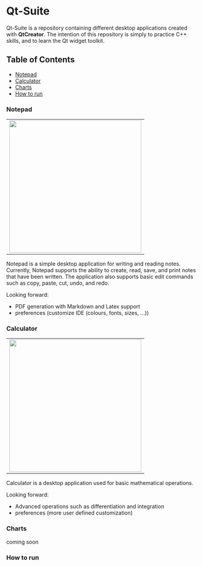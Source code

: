 # Qt-Suite 

Qt-Suite is a repository containing different desktop applications created with **QtCreator**. The intention of this repository is simply to practice C++ skills, and to learn the Qt widget toolkit.

## Table of Contents

- [Notepad](#notepad)
- [Calculator](#calculator)
- [Charts](#charts)
- [How to run](#how-to-run)


### Notepad
<table>
    <tr>
        <td>
            <img src="https://github.com/IsaacWatt/Qt-Suite/blob/master/img/notepad.png" width="350px">
        </td>
    </tr>
</table>

Notepad is a simple desktop application for writing and reading notes. Currently, Notepad supports the ability to create, read, save, and print notes that have been written. The application also supports basic edit commands such as copy, paste, cut, undo, and redo.

Looking forward:  
<ul>
  <li>PDF generation with Markdown and Latex support </li>
  <li>preferences (customize IDE (colours, fonts, sizes, ...))</li>
</ul>


### Calculator
<table>
    <tr>
        <td>
            <img src="https://github.com/IsaacWatt/Qt-Suite/blob/master/img/calc.png" width="350px">
        </td>
    </tr>
</table>

Calculator is a desktop application used for basic mathematical operations. 

Looking forward:  
<ul>
  <li>Advanced operations such as differentiation and integration</li>
  <li>preferences (more user defined customization)</li>
</ul>


### Charts
coming soon 

### How to run
